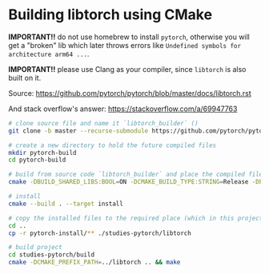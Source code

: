 # Building libtorch using CMake

**IMPORTANT!!** do not use homebrew to install `pytorch`, otherwise you will get a "broken" lib which later throws errors like `Undefined symbols for architecture arm64 ...`.

**IMPORTANT!!** please use Clang as your compiler, since `libtorch` is also built on it.

Source: <https://github.com/pytorch/pytorch/blob/master/docs/libtorch.rst>

And stack overflow's answer: <https://stackoverflow.com/a/69947763>

```sh
# clone source file and name it `libtorch_builder` ()
git clone -b master --recurse-submodule https://github.com/pytorch/pytorch.git libtorch_builder

# create a new directory to hold the future compiled files
mkdir pytorch-build
cd pytorch-build

# build from source code `libtorch_builder` and place the compiled files to `pytorch-install`
cmake -DBUILD_SHARED_LIBS:BOOL=ON -DCMAKE_BUILD_TYPE:STRING=Release -DPYTHON_EXECUTABLE:PATH=`which python3` -DCMAKE_INSTALL_PREFIX:PATH=../pytorch-install ../libtorch_builder

# install
cmake --build . --target install

# copy the installed files to the required place (which in this project is `/libtorch`)
cd ..
cp -r pytorch-install/** ./studies-pytorch/libtorch

# build project
cd studies-pytorch/build
cmake -DCMAKE_PREFIX_PATH=../libtorch .. && make
```
